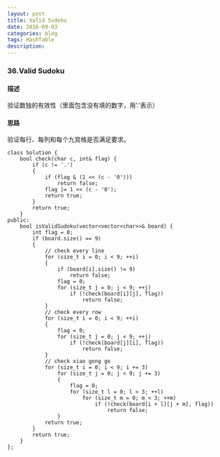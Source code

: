 ```yaml
---
layout: post
title: Valid Sudoku
date: 2016-09-03
categories: blog
tags: HashTable
description:
---
```


### 36.Valid Sudoku

#### 描述

验证数独的有效性（里面包含没有填的数字，用'.'表示）

#### 思路

验证每行、每列和每个九宫格是否满足要求。

    class Solution {
        bool check(char c, int& flag) {
            if (c != '.')
            {
                if (flag & (1 << (c - '0')))
                    return false;
                flag |= 1 << (c - '0');
                return true;
            }
            return true;
        }
    public:
        bool isValidSudoku(vector<vector<char>>& board) {
            int flag = 0;
            if (board.size() == 9)
            {
                // check every line
                for (size_t i = 0; i < 9; ++i)
                {
                    if (board[i].size() != 9)
                        return false;
                    flag = 0;
                    for (size_t j = 0; j < 9; ++j)
                        if (!check(board[i][j], flag))
                            return false;
                }
                // check every row
                for (size_t i = 0; i < 9; ++i)
                {
                    flag = 0;
                    for (size_t j = 0; j < 9; ++j)
                        if (!check(board[j][i], flag))
                            return false;
                }
                // check xiao gong ge
                for (size_t i = 0; i < 9; i += 3)
                    for (size_t j = 0; j < 9; j += 3)
                    {
                        flag = 0;
                        for (size_t l = 0; l < 3; ++l)
                            for (size_t m = 0; m < 3; ++m)
                                if (!check(board[i + l][j + m], flag))
                                    return false;
                    }
                return true;
            }
            return true;
        }
    };

